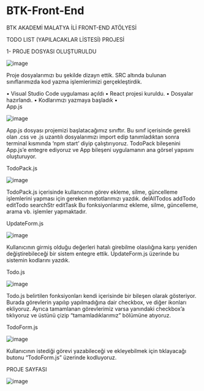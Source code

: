 # BTK-Front-End

																																						

BTK AKADEMİ 
MALATYA İLİ FRONT-END ATÖLYESİ

TODO LIST (YAPILACAKLAR LİSTESİ) PROJESİ

1- PROJE DOSYASI OLUŞTURULDU

![image](https://github.com/omeralpergunes/BTK-Front-End/assets/73720725/080f9a39-6d56-4f48-baa2-8fafe9aecc4c)

 		
Proje dosyalarımızı bu şekilde dizayn ettik. SRC altında bulunan sınıflarımızda kod yazma işlemlerimizi gerçekleştirdik.
	
•	Visual Studio Code uygulaması açıldı
•	React projesi kuruldu.
•	Dosyalar hazırlandı.
•	Kodlarımızı yazmaya başladık
•	
App.js

![image](https://github.com/omeralpergunes/BTK-Front-End/assets/73720725/7afaccf4-5aeb-4554-8603-d4db4d947235)

App.js dosyası projemizi başlatacağımız sınıftır.
Bu sınıf içerisinde gerekli olan .css ve .js uzantılı dosyalarımızı import edip tanımladıktan sonra terminal kısmında 
‘npm start’ diyip çalıştırıyoruz.
TodoPack bileşenini App.js’e entegre ediyoruz ve App bileşeni uygulamanın ana görsel yapısını oluşturuyor.

TodoPack.js

![image](https://github.com/omeralpergunes/BTK-Front-End/assets/73720725/3689cea1-6a4a-4f95-9e8b-0255f0d4ba9b)

TodoPack.js içerisinde kullanıcının görev ekleme, silme, güncelleme işlemlerini yapması için gereken metotlarımızı yazdık. 
delAllTodos                addTodo
editTodo                      searchStr
editTask 
Bu fonksiyonlarımız ekleme, silme, güncelleme, arama vb. işlemler yapmaktadır.

UpdateForm.js

![image](https://github.com/omeralpergunes/BTK-Front-End/assets/73720725/2c95e7cf-964a-4a8b-ae8e-62c3d5d4686d)

Kullanıcının girmiş olduğu değerleri hatalı girebilme olasılığına karşı yeniden değiştirebileceği bir sistem entegre ettik. UpdateForm.js üzerinde bu sistemin kodlarını yazdık.

Todo.js

![image](https://github.com/omeralpergunes/BTK-Front-End/assets/73720725/3ef0d626-40d3-4881-b17b-9761aae9b2a6)

Todo.js belirtilen fonksiyonları kendi içerisinde bir bileşen olarak gösteriyor. Burada görevlerin yapılıp yapılmadığına dair checkbox, ve diğer ikonları ekliyoruz. Ayrıca tamamlanan görevlerimiz varsa yanındaki checkbox’a tıklıyoruz ve üstünü çizip “tamamladıklarımız” bölümüne atıyoruz.

TodoForm.js

![image](https://github.com/omeralpergunes/BTK-Front-End/assets/73720725/5441fe7d-acbd-4b74-90d9-e376f6b4242b)

Kullanıcının istediği görevi yazabileceği ve ekleyebilmek için tıklayacağı butonu “TodoForm.js” üzerinde kodluyoruz.

PROJE SAYFASI


![image](https://github.com/omeralpergunes/BTK-Front-End/assets/73720725/7c065a51-3c4f-42cb-b899-a17c1cecd0fd)

